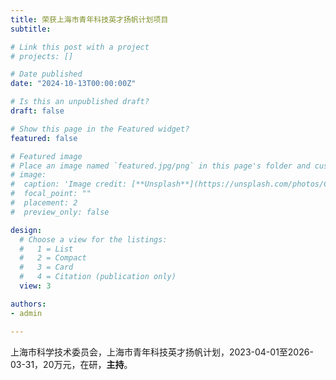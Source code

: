 ```yaml
---
title: 荣获上海市青年科技英才扬帆计划项目
subtitle: 

# Link this post with a project
# projects: []

# Date published
date: "2024-10-13T00:00:00Z"

# Is this an unpublished draft?
draft: false

# Show this page in the Featured widget?
featured: false

# Featured image
# Place an image named `featured.jpg/png` in this page's folder and customize its options here.
# image:
#  caption: 'Image credit: [**Unsplash**](https://unsplash.com/photos/CpkOjOcXdUY)'
#  focal_point: ""
#  placement: 2
#  preview_only: false

design:
  # Choose a view for the listings:
  #   1 = List
  #   2 = Compact
  #   3 = Card
  #   4 = Citation (publication only)
  view: 3

authors:
- admin

---
```


上海市科学技术委员会，上海市青年科技英才扬帆计划，2023-04-01至2026-03-31，20万元，在研，**主持**。